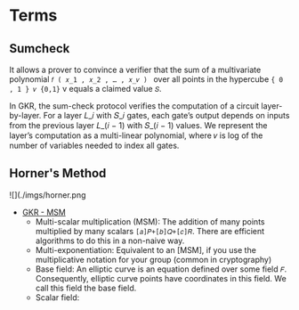 # Terms

## Sumcheck

It allows a prover to convince a verifier that the sum of a multivariate polynomial `𝑓 ( 𝑥_1 , 𝑥_2 , … , 𝑥_𝑣 ) ` over all points in the hypercube `{ 0 , 1 } 𝑣 {0,1}` v equals a claimed value `𝑆`.

In GKR, the sum-check protocol verifies the computation of a circuit layer-by-layer. For a layer 𝐿_𝑖 with 𝑆_𝑖 gates, each gate’s output depends on inputs from the previous layer 𝐿_(𝑖 − 1) with 𝑆_(𝑖 − 1) values. We represent the layer’s computation as a multi-linear polynomial, where 𝑣 is log of the number of variables needed to index all gates.

## Horner's Method
![](./imgs/horner.png


- [GKR - MSM](https://github.com/morgana-proofs/GKR-MSM)
    - Multi-scalar multiplication (MSM): The addition of many points multiplied by many scalars `[𝑎]𝑃+[𝑏]𝑄+[𝑐]𝑅`. There are efficient algorithms to do this in a non-naive way.
    - Multi-exponentiation: Equivalent to an [MSM], if you use the multiplicative notation for your group (common in cryptography)
    - Base field: An elliptic curve is an equation defined over some field `𝐹`. Consequently, elliptic curve points have coordinates in this field. We call this field the base field.
    - Scalar field: 